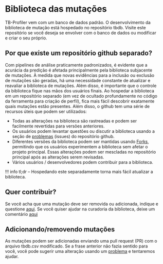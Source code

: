 # Biblioteca das mutações

TB-Profiler vem com um banco de dados padrão. O desenvolvimento da biblioteca de mutação está hospedado no repositório tbdb. Visite este repositório se você deseja se envolver com o banco de dados ou modificar e criar o seu próprio.

## Por que existe um repositório github separado?

Com pipelines de análise praticamente padronizados, é evidente que a acurácia da predição é afetada principalmente pela biblioteca subjacente de mutações. À medida que novas evidências para a inclusão ou exclusão de mutações são geradas, há uma necessidade constante de atualizar e reavaliar a biblioteca de mutações. Além disso, é importante que o controle da biblioteca fique nas mãos dos usuários finais. Ao hospedar a biblioteca em um repositório separado (em vez de ocultado profundamente no código da ferramenta para criação de perfil), fica mais fácil descobrir exatamente quais mutações estão presentes. Além disso, o github tem uma série de recursos úteis que podem ser utilizados:

* Todas as alterações na biblioteca são rastreadas e podem ser facilmente revertidas para versões anteriores.
* Os usuários podem levantar questões ou discutir a biblioteca usando a seção de [problemas](https://github.com/jodyphelan/tbdb/issues) (issues) do repositório github.
* Diferentes versões da biblioteca podem ser mantidas usando [Forks](https://help.github.com/en/articles/fork-a-repo), permitindo que os usuários experimentem a biblioteca sem afetar o projeto principal. Essas alterações podem ser mescladas no repositório principal após as alterações serem revisadas.
* Vários usuários / desenvolvedores podem contribuir para a biblioteca.

!!! info
    tl;dr – Hospedando este separadamente torna mais fácil atualizar a biblioteca.

## Quer contribuir?

Se você acha que uma mutação deve ser removida ou adicionada, indique e questione [aqui](https://github.com/jodyphelan/tbdb/issues). Se você quiser ajudar na curadoria da biblioteca, deixe um comentário [aqui](https://github.com/jodyphelan/tbdb/issues/4)

## Adicionando/removendo mutações

As mutações podem ser adicionadas enviando uma pull request (PR) com o arquivo tbdb.csv modificado. Se a frase anterior não fazia sentido para você, você pode sugerir uma alteração usando um [problema](https://github.com/jodyphelan/tbdb/issues/4) e tentaremos ajudar. 